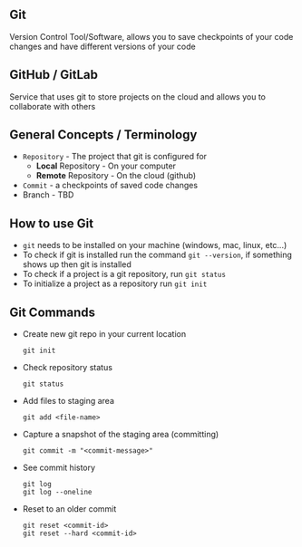 ## Git 
Version Control Tool/Software, allows you to save checkpoints of your code changes and have different versions of your code

## GitHub / GitLab
Service that uses git to store projects on the cloud and allows you to collaborate with others

## General Concepts / Terminology
- `Repository` - The project that git is configured for
  - **Local** Repository - On your computer
  - **Remote** Repository - On the cloud (github)
- `Commit` - a checkpoints of saved code changes
- Branch - TBD


## How to use Git
- `git` needs to be installed on your machine (windows, mac, linux, etc...)
- To check if git is installed run the command `git --version`, if something shows up then git is installed
- To check if a project is a git repository, run `git status`
- To initialize a project as a repository run `git init`

## Git Commands
- Create new git repo in your current location
  ```commandline
  git init
  ```
- Check repository status
  ```commandline
  git status
  ```
- Add files to staging area
  ```commandline
  git add <file-name>
  ```
- Capture a snapshot of the staging area (committing)
  ```commandline
  git commit -m "<commit-message>"
  ```
- See commit history
  ```commandline
  git log
  git log --oneline
  ```
- Reset to an older commit
  ```commandline
  git reset <commit-id>
  git reset --hard <commit-id>
  ```
